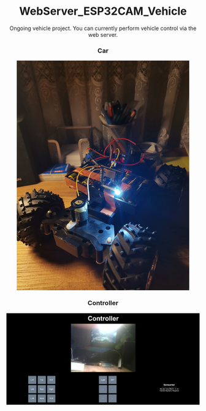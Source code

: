 <h1 align="center">WebServer_ESP32CAM_Vehicle</h1>

<p align="center">Ongoing vehicle project. You can currently perform vehicle control via the web server.</p>

<h3 align="center">Car</h3>

<p align="center"><img align="center" src="img/vehicle.png" alt="img" style="height: 600px;"></p>

<h3 align="center">Controller</h3>

![image!](img/controller.png)
